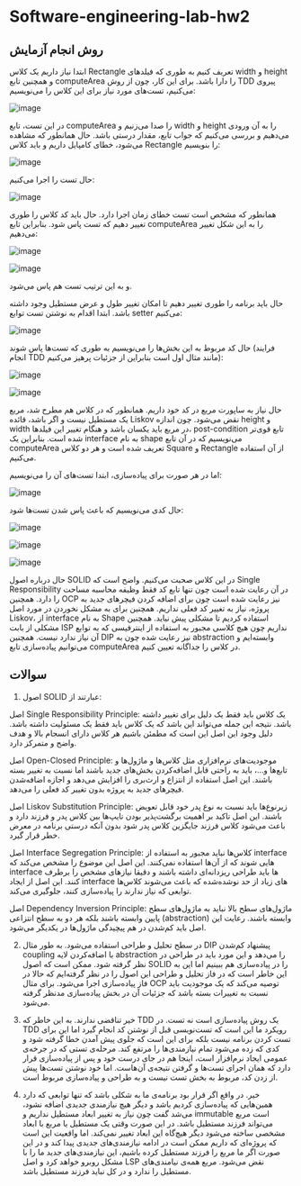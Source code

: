 # Software-engineering-lab-hw2

## روش انجام آزمایش
ابتدا نیاز داریم یک کلاس Rectangle تعریف کنیم به طوری که فیلد‌های width و height و همچنین تابع computeArea را دارا باشد. برای این کار، چون از روش TDD پیروی می‌کنیم، تست‌های مورد نیاز برای این کلاس را می‌نویسیم:

![image](https://github.com/aminaryan80/Software-engineering-lab-hw2/assets/59232424/df1c8b7f-9dc3-423c-974a-b479b950ec0e)


در این تست، تابع computeArea را صدا می‌زنیم و width و height را به آن ورودی می‌دهیم و بررسی می‌کنیم که جواب تابع، مقدار درستی باشد. حال همانطور که مشاهده می‌شود، خطای کامپایل داریم و باید کلاس Rectangle را بنویسیم:

![image](https://github.com/aminaryan80/Software-engineering-lab-hw2/assets/59232424/35912afc-07d7-488f-b5ca-1b5b61e5a28f)

حال تست را اجرا می‌کنیم:

![image](https://github.com/aminaryan80/Software-engineering-lab-hw2/assets/59232424/5265f4fb-cf13-435c-a266-9912027bc273)

همانطور که مشخص است تست خطای زمان اجرا دارد. حال باید کد کلاس را طوری تغییر دهیم که تست پاس شود. بنابراین تابع computeArea را به این شکل تغییر می‌دهیم:

![image](https://github.com/aminaryan80/Software-engineering-lab-hw2/assets/59232424/72bae053-79f3-40c2-b821-7d48a1a6e923)

![image](https://github.com/aminaryan80/Software-engineering-lab-hw2/assets/59232424/87140316-a1a0-40d3-b97c-378013013235)

و به این ترتیب تست هم پاس می‌شود.

حال باید برنامه را طوری تغییر دهیم تا امکان تغییر طول و عرض مستطیل وجود داشته باشد. ابتدا اقدام به نوشتن تست توابع setter می‌کنیم:

![image](https://github.com/aminaryan80/Software-engineering-lab-hw2/assets/59232424/dc477e7d-5228-4474-850f-31efaacb3d17)

حال کد مربوط به این بخش‌ها را می‌نویسیم به طوری که تست‌ها پاس شوند (فرایند انجام TDD مانند مثال اول است بنابراین از جزئیات پرهیز می‌کنیم):

![image](https://github.com/aminaryan80/Software-engineering-lab-hw2/assets/59232424/491fd0da-477d-4c5c-b5ec-716ee16e59be)

![image](https://github.com/aminaryan80/Software-engineering-lab-hw2/assets/59232424/2f93b4e2-6e0e-429b-90d9-00adb41f2f32)

حال نیاز به ساپورت مربع در کد خود داریم. همانطور که در کلاس هم مطرح شد، مربع یک مستطیل نیست و اگر باشد، قائده Liskov نقض می‌شود. چون اندازه height و width در مربع باید یکسان باشد و هنگام تغییر این فیلد‌ها، post-condition تابع قوی‌تر شده است. بنابراین یک interface به نام shape می‌نویسیم که در آن تابع computeArea تعریف شده است و هر دو کلاس Square و Rectangle از آن استفاده می‌کنیم. 

اما در هر صورت برای پیاده‌سازی، ابتدا تست‌های آن را می‌نویسیم:

![image](https://github.com/aminaryan80/Software-engineering-lab-hw2/assets/59232424/9d19ac66-1465-4a42-af8a-ae1cc03d6a29)

حال کدی می‌نویسیم که باعث پاس شدن تست‌ها شود:

![image](https://github.com/aminaryan80/Software-engineering-lab-hw2/assets/59232424/b224916b-d671-4547-b493-d5da0c8e3096)

![image](https://github.com/aminaryan80/Software-engineering-lab-hw2/assets/59232424/e22e05ee-8c22-402b-84af-161aaca6174f)

![image](https://github.com/aminaryan80/Software-engineering-lab-hw2/assets/59232424/5a77d9c6-0c29-44ae-acd5-54ac2fee9bf5)




حال درباره اصول SOLID در این کلاس صحبت می‌کنیم. واضح است که Single Responsibility در آن رعایت شده است چون تنها تابع کد فقط وظیفه محاسبه مساحت را دارد. همچنین OCP نیز رعایت شده است چون برای اضافه کردن فیچر‌های جدید به پروژه، نیاز به تغییر کد فعلی نداریم. همچنین برای به مشکل نخوردن در مورد اصل Liskov، از interface به نام Shape استفاده کردیم تا مشکلی پیش نیاید. همچنین مشکلی از بابت ISP نداریم چون هیچ کلاسی مجبور به استفاده از اینترفیسی که به توابع آن نیاز ندارد نیست. همچنین DIP نیز رعایت شده چون به abstraction وابسته‌ایم و می‌توانیم پیاده‌سازی تابع computeArea در کلاس را جداگانه تعیین کنیم.

## سوالات

1. اصول SOLID عبارتند از:

اصل Single Responsibility Principle: یک کلاس باید فقط یک دلیل برای تغییر داشته باشد. نتیجه این جمله می‌تواند این باشد که یک کلاس باید فقط یک مسئولیت داشته باشد. دلیل وجود این اصل این است که مطمئن باشیم هر کلاس دارای انسجام بالا و هدف واضح و متمرکز دارد.

اصل Open-Closed Principle: موجودیت‌های نرم‌افزاری مثل کلاس‌ها و ماژول‌ها و تابع‌ها و...، باید به راحتی قابل اضافه‌کردن بخش‌های جدید باشند اما نسبت به تغییر بسته باشند. این اصل استفاده از انتزاع و ارث‌بری را افزایش می‌دهد و اجازه اضافه‌شدن فیچر‌های جدید به پروژه بدون تغییر کد فعلی را می‌دهد.

اصل Liskov Substitution Principle: زیرنوع‌ها باید نسبت به نوع پدر خود قابل تعویض باشند. این اصل تاکید بر اهمیت برگشت‌پذیر بودن تایپ‌ها بین کلاس پدر و فرزند دارد و باعث می‌شود کلاس فرزند جایگزین کلاس پدر شود بدون آنکه درستی برنامه در معرض خطر قرار گیرد.

اصل Interface Segregation Principle: کلاس‌ها نباید مجبور به استفاده از interface هایی شوند که از آن‌ها استفاده نمی‌کنند. این اصل این موضوع را مشخص می‌کند که interface ها باید طراحی ریزدانه‌ای داشته باشند و دقیقا نیاز‌های مشخص را برطرف کنند. این اصل از ایجاد interface های زیاد از حد نوشده‌شده که باعث می‌شوند کلاس‌ها توابعی که نیاز ندارند را پیاده‌سازی کنند، جلوگیری می‌کند.

اصل Dependency Inversion Principle: ماژول‌های سطح بالا نباید به ماژول‌های سطح پایین وابسته باشند بلکه هر دو به سطح انتزاعی (abstraction) وابسته باشند. رعایت این اصل باید کم‌شدن در هم پیچیدگی ماژول‌ها در یکدیگر می‌شود.



2. در سطح تحلیل و طراحی استفاده می‌شود. به طور مثال  DIP پیشنهاد کم‌شدن coupling با اضافه‌کردن لایه abstraction را می‌دهد و این مورد باید در طراحی در نظر گرفته شود. ممکن است که اصول SOLID را در پیاده‌سازی هم ببینیم اما این به این خاطر است که در فاز تحلیل و طراحی این اصول را در نظر گرفته‌ایم که حالا در فاز پیاده‌سازی اجرا می‌شود. برای مثال OCP توصیه می‌کند که یک موجودیت باید نسبت به تغییرات بسته باشد که جزئیات آن در بخش پیاده‌سازی مدنظر گرفته می‌شود.



3. خیر تناقضی ندارند. به این خاطر که TDD یک روش پیاده‌سازی است نه تست. در TDD رویکرد ما این است که تست‌نویسی قبل از نوشتن کد انجام گیرد اما این برای تست کردن برنامه نیست بلکه برای این است که جلوی پیش آمدن خطا گرفته شود و کدی که زده می‌شود تمام نیازمندی‌ها را مرتفع کند. مرحله‌ی تستی که در جرخه‌ی عمومی ایجاد نرم‌افزار است، اینجا هم در جای درست خود و پس از پیاده‌سازی قرار دارد که همان اجرای تست‌ها و گرفتن نتیجه‌ی آن‌هاست. اما خود نوشتن تست‌ها پیش از زدن کد، مربوط به بخش تست نیست و به طراحی و پیاده‌سازی مربوط است.


4. خیر. در واقع اگر قرار بود برنامه‌ی ما به شکلی باشد که تنها توابعی که دارد همین‌هایی که پیاده‌سازی کردیم باشد و دیگر هیچ نیازمندی جدیدی اضافه نشود، می‌شد گفت چون نیاز به تغییر ابعاد مستطیل نداریم و immutable است مربع می‌تواند فرزند مستطیل باشد. در این صورت وقتی یک مستطیل یا مربع با ابعاد مشخصی ساخته می‌شود دیگر هیچ‌گاه این ابعاد تغییر نمی‌کند. اما واقعیت این است که پروژه‌ای که داریم ممکن است در ادامه نیازمندی‌های جدیدی پیدا کند و در این صورت اگر ما مربع را فرزند مستطیل کرده باشیم، این نیازمندی‌های جدید ما را با مشکل روبرو خواهد کرد و اصل LSP نقض می‌شود. مربع همه‌ی نیامندی‌های مستطیل را ندارد و در کل نباید فرزند مستطیل باشد.  
